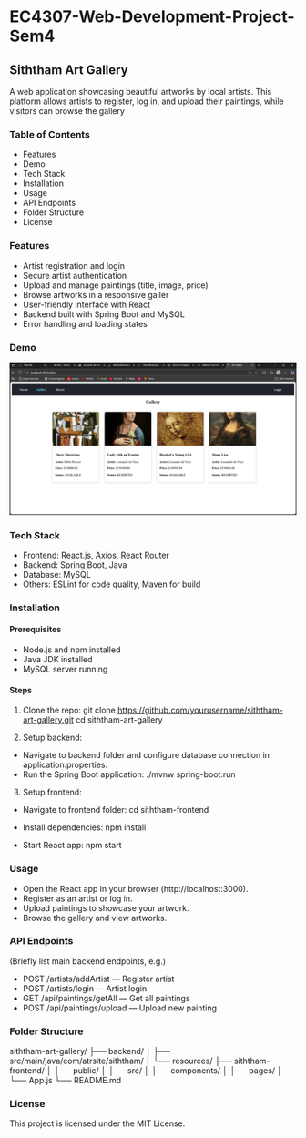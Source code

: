 # EC4307-Web-Development-Project-Sem4

## Siththam Art Gallery

A web application showcasing beautiful artworks by local artists. This platform allows artists to register, log in, and upload their paintings, while visitors can browse the gallery

### Table of Contents

- Features
- Demo
- Tech Stack
- Installation
- Usage
- API Endpoints
- Folder Structure
- License

### Features

- Artist registration and login
- Secure artist authentication
- Upload and manage paintings (title, image, price)
- Browse artworks in a responsive galler
- User-friendly interface with React
- Backend built with Spring Boot and MySQL
- Error handling and loading states

### Demo

![Screenshot](GalleryScreen.png)

### Tech Stack

- Frontend: React.js, Axios, React Router
- Backend: Spring Boot, Java
- Database: MySQL
- Others: ESLint for code quality, Maven for build

### Installation

#### Prerequisites

- Node.js and npm installed
- Java JDK installed
- MySQL server running

#### Steps

1. Clone the repo:
git clone https://github.com/yourusername/siththam-art-gallery.git
cd siththam-art-gallery

2. Setup backend:
- Navigate to backend folder and configure database connection in application.properties.
- Run the Spring Boot application:
./mvnw spring-boot:run

3. Setup frontend:
- Navigate to frontend folder:
cd siththam-frontend

- Install dependencies:
npm install

- Start React app:
npm start

### Usage

- Open the React app in your browser (http://localhost:3000).
- Register as an artist or log in.
- Upload paintings to showcase your artwork.
- Browse the gallery and view artworks.

### API Endpoints

(Briefly list main backend endpoints, e.g.)
- POST /artists/addArtist — Register artist
- POST /artists/login — Artist login
- GET /api/paintings/getAll — Get all paintings
- POST /api/paintings/upload — Upload new painting

### Folder Structure

siththam-art-gallery/
├── backend/
│   ├── src/main/java/com/atrsite/siththam/
│   └── resources/
├── siththam-frontend/
│   ├── public/
│   ├── src/
│       ├── components/
│       ├── pages/
│       └── App.js
└── README.md

### License

This project is licensed under the MIT License.








